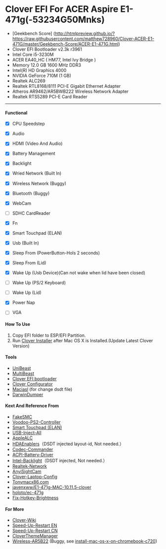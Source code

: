 # Clover EFI For ACER Aspire E1-471g(-53234G50Mnks)


 - [Geekbench Score] (http://htmlpreview.github.io/?https://raw.githubusercontent.com/matthew728960/Clover-ACER-E1-471G/master/Geekbench-Score/ACER-E1-471G.html)
 - Clover EFI Bootloader v2.3k r3961 
 - Intel Core i5-3230M 
 - ACER EA40_HC   ( HM77, Intel Ivy Bridge )
 - Memory 12.0 GB 1600 MHz DDR3
 - Intel(R) HD Graphics 4000
 - NVIDIA GeForce 710M (1 GB)
 - Realtek ALC269
 - Realtek RTL8168/8111 PCI-E Gigabit Ethernet Adapter
 - Atheros AR9462/AR5BWB222 Wireless Network Adapter
 - Realtek RTS5289 PCI-E Card Reader

---

#### Functional
 - [x] CPU Speedstep
 - [x] Audio
 - [x] HDMI (Video And Audio)
 - [x] Battery Management
 - [x] Backlight
 - [x] Wried Network (Built In)
 - [x] Wireless Network (Buggy)
 - [x] Bluetooth (Buggy)
 - [x] WebCam
 - [ ] SDHC CardReader
 - [x] Fn
 - [x] Smart Touchpad (ELAN)
 - [x] Usb (Built In)
 - [x] Sleep From (PowerButton-Hols 2 seconds)
 - [x] Sleep From (Lid)
 - [x] Wake Up (Usb Device)(Can not wake when lid have been closed)
 - [ ] Wake Up (PS/2 Keyboard)
 - [ ] Wake Up (Lid)
 - [x] Power Nap
 - [ ] VGA


#### How To Use
 1. Copy EFI folder to ESP/EFI Partition.
 2. Run [Clover Installer](https://sourceforge.net/projects/cloverefiboot/) after Mac OS X is Installed.(Update Latest Clover Version)


#### Tools
  - [UniBeast](http://www.tonymacx86.com/resources/unibeast-6-2-0.314/)
  - [MultiBeast](http://www.tonymacx86.com/resources/multibeast-el-capitan-8-2-2.318/)
  - [Clover EFI bootloader](https://sourceforge.net/projects/cloverefiboot/)
  - [Clover Configurator](http://www.tonymacx86.com/resources/clover-configurator.276/)
  - [Maciasl](https://sourceforge.net/projects/maciasl/) (for change dsdt file)
  - [DarwinDumper](https://bitbucket.org/blackosx/darwindumper)


#### Kext And Reference From
  - [FakeSMC](http://www.hwsensors.com/releases)
  - [Voodoo-PS2-Controller](https://github.com/RehabMan/OS-X-Voodoo-PS2-Controller)
  - [Smart Touchpad (ELAN)](http://forum.osxlatitude.com/index.php?/topic/1948-elan-focaltech-and-synaptics-smart-touchpad-driver-mac-os-x/)
  - [USB-Inject-All](https://github.com/RehabMan/OS-X-USB-Inject-All)
  - [AppleALC](https://github.com/vit9696/AppleALC)
  - [HDAEnablers](https://github.com/Mirone/HDAEnablers)（DSDT injected layout-id, Not needed.）
  - [Codec-Commander](https://github.com/RehabMan/EAPD-Codec-Commander)
  - [ACPI-Battery-Driver](https://github.com/RehabMan/OS-X-ACPI-Battery-Driver)
  - [Intel-Backlight](https://github.com/RehabMan/OS-X-Intel-Backlight)（DSDT injected, Not needed.）
  - [Realtek-Network](https://github.com/RehabMan/OS-X-Realtek-Network)
  - [AnyiSightCam](https://github.com/javenxww/E1-471g-MAC-10.11.5-clover/tree/master/EFI/CLOVER/kexts/10.11/)
  - [Clover-Laptop-Config](https://github.com/RehabMan/OS-X-Clover-Laptop-Config)
  - [Tonymacx86.com](http://www.tonymacx86.com/)
  - [javenxww/E1-471g-MAC-10.11.5-clover](https://github.com/javenxww/E1-471g-MAC-10.11.5-clover)
  - [holoto/ec-471g](https://github.com/holoto/ec-471g)
  - [Fix-Hotkey-Brightness](http://www.insanelymac.com/forum/topic/305030-guide-how-to-fix-brightness-hotkeys-in-dsdt/)


#### For More

  - [Clover-Wiki](https://clover-wiki.zetam.org)
  - [Speed-Up-Restart EN](https://www.tonymacx86.com/threads/tip-how-to-speed-restart.147233/)
  - [Speed-Up-Restart CN](http://www.yekki.me/speed-up-restart/) 
  - [CloverThemeManager](https://sourceforge.net/p/cloverefiboot/themes/ci/master/tree/CloverThemeManagerApp/Updates/CloverThemeManager.zip) 
  - [Wireless-AR5B22](https://github.com/matthew728960/Clover-ACER-E1-471G/raw/master/Tools/AR5B22) (Buggy, see [install-mac-os-x-on-chromebook-c720](http://www.omgchrome.com/install-mac-os-x-on-chromebook-c720/)) 


